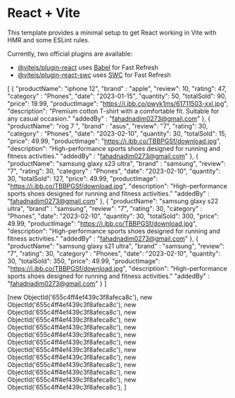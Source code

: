 # React + Vite

This template provides a minimal setup to get React working in Vite with HMR and some ESLint rules.

Currently, two official plugins are available:

- [@vitejs/plugin-react](https://github.com/vitejs/vite-plugin-react/blob/main/packages/plugin-react/README.md) uses [Babel](https://babeljs.io/) for Fast Refresh
- [@vitejs/plugin-react-swc](https://github.com/vitejs/vite-plugin-react-swc) uses [SWC](https://swc.rs/) for Fast Refresh


[
  {
    "productName": "iphone 12",
    "brand" : "apple",
    "review": 10,
    "rating": 47,
    "category" : "Phones",
    "date": "2023-01-15",
    "quantity": 50,
    "totalSold": 90,
    "price": 19.99,
    "productImage": "https://i.ibb.co/pwyk1ms/61711503-xxl.jpg",
    "description": "Premium cotton T-shirt with a comfortable fit. Suitable for any casual occasion."
    "addedBy" : "fahadnadim0273@gmail.com"
  },
  {
    "productName": "rog 7 ",
    "brand" : "asus",
    "review": "7",
    "rating": 30,
    "category" : "Phones",
    "date": "2023-02-10",
    "quantity": 30,
    "totalSold": 15,
    "price": 49.99,
    "productImage": "https://i.ibb.co/TBBPGSf/download.jpg",
    "description": "High-performance sports shoes designed for running and fitness activities."
    "addedBy" : "fahadnadim0273@gmail.com"
  },
  {
    "productName": "samsung glaxy s23 ultra",
    "brand" : "samsung",
    "review": "7",
    "rating": 30,
    "category" : "Phones",
    "date": "2023-02-10",
    "quantity": 30,
    "totalSold": 127,
    "price": 49.99,
    "productImage": "https://i.ibb.co/TBBPGSf/download.jpg",
    "description": "High-performance sports shoes designed for running and fitness activities."
    "addedBy" : "fahadnadim0273@gmail.com"
  },
  {
    "productName": "samsung glaxy s22 ultra",
    "brand" : "samsung",
    "review": "7",
    "rating": 30,
    "category" : "Phones",
    "date": "2023-02-10",
    "quantity": 30,
    "totalSold": 300,
    "price": 49.99,
    "productImage": "https://i.ibb.co/TBBPGSf/download.jpg",
    "description": "High-performance sports shoes designed for running and fitness activities."
    "addedBy" : "fahadnadim0273@gmail.com"
  },
  {
    "productName": "samsung glaxy s21 ultra",
    "brand" : "samsung",
    "review": "7",
    "rating": 30,
    "category" : "Phones",
    "date": "2023-02-10",
    "quantity": 30,
    "totalSold": 350,
    "price": 49.99,
    "productImage": "https://i.ibb.co/TBBPGSf/download.jpg",
    "description": "High-performance sports shoes designed for running and fitness activities."
    "addedBy" : "fahadnadim0273@gmail.com"
  }
]

 [new ObjectId('655c4ff4ef439c3f8afeca8c'),                                                                               new ObjectId('655c4ff4ef439c3f8afeca8c'),                                                                               new ObjectId('655c4ff4ef439c3f8afeca8c'),                                                                               new ObjectId('655c4ff4ef439c3f8afeca8c'),                                                                               new ObjectId('655c4ff4ef439c3f8afeca8c'),                                                                               new ObjectId('655c4ff4ef439c3f8afeca8c'),                                                                               new ObjectId('655c4ff4ef439c3f8afeca8c'),                                                                               new ObjectId('655c4ff4ef439c3f8afeca8c'),                                                                               new ObjectId('655c4ff4ef439c3f8afeca8c'),                                                                               new ObjectId('655c4ff4ef439c3f8afeca8c'),                                                                               new ObjectId('655c4ff4ef439c3f8afeca8c'),                                                                               new ObjectId('655c4ff4ef439c3f8afeca8c'),                                                                               new ObjectId('655c4ff4ef439c3f8afeca8c'),                                                                                             ]                                                                                                                     